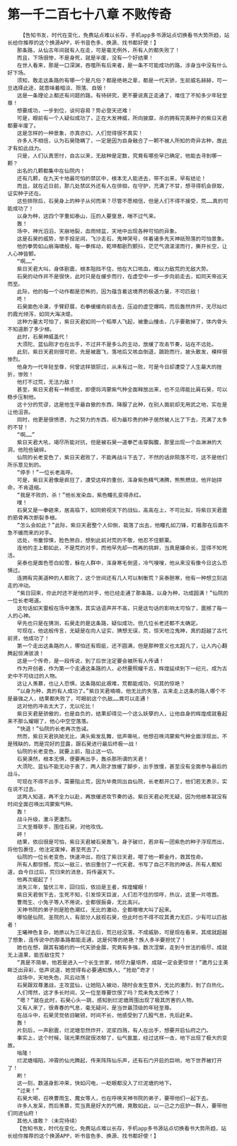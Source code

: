 # 第一千二百七十八章 不败传奇
        【告知书友，时代在变化，免费站点难以长存，手机app多书源站点切换看书大势所趋，站长给你推荐的这个换源APP，听书音色多、换源、找书都好使！】
       那条路，从仙古年间就有人在走，可是毫无例外，所有人的都失败了！
       而且，下场很惨，不是身死，就是半废，没有一个好结果！
       在世人看来，那是一口深渊，吞噬所有后来者，是一条不可能成功的路，涉身当中没有什么好下场。
       须知，敢走这条路的有哪一个是凡俗？都是绝艳之辈，都是一代天骄，生前威名赫赫，可一旦选择此途，就意味着暗淡、殒落、自毁！
       这是一条理论上都还有问题的路，有待研究，更不要说真正走通了，难住了不知多少年轻至尊！
       想要成功，一步到位，谈何容易？势必登天还难！
       可是，眼前有一个人疑似成功了，正在大发神威，所向披靡，杀的拥有完美种子的紫日天君都要半废了。
       这是怎样的一种景象，亦真亦幻，人们觉得很不真实！
       许多人不相信，认为石昊隐瞒了，一定是因为自身融合了一颗不被人所知的奇异古种，故此才有如此战力。
       只是，人们认真思忖，自古以来，无敌种是定数，究竟有哪些早已确定，他能去寻到哪一颗？
       出名的几颗都集中在仙院内！
       还有几颗，在九天十地最可怕的禁区中，根本无人能进去，带不出来，早有结论！
       而且，就在近日前，那几处禁区外还有人在徘徊，在守护，充满了不甘，想寻得机会获取，证实种子还在。
       这些排除后，石昊身上的种子从何而来？尽管不愿相信，但是人们不得不接受，荒……真的可能成功了！
       以身为种，这四个字重如泰山，压的人要窒息，喘不过气来。
       轰！
       场中，神光滔滔，天崩地裂，血雨倾盆，天地中出现各种可怕的异象。
       这是石昊的威势，举手投足间，飞沙走石，鬼神哭号，伴着诸多先天神祇殒落的可怕景象。
       他的拳势如山崩海啸般，每一拳挥动，乾坤都剧烈颤抖，茫茫气浪滚滚而行，撕开长空，让人心神皆颤。
       “啊……”
       紫日天君大叫，身体剧震，根本阻挡不住，他在大口咳血，难以力敌荒的无敌大势。
       石昊的动作并不是很快，此时只是在缓步而行，在虚空中一步一步向前走去，如同天帝巡天而至。
       此际，他的每一个动作都是恐怖的，因为蕴含着这境界的极道力量，不可匹敌！
       咚！
       石昊面色冷漠，手臂舒展，右拳缓缓向前击去，压迫的虚空爆鸣，而后轰然炸开，无尽灿烂的霞光倾泻，如同大海决堤。
       这种力量太可怕了，紫日天君如同一个稻草人飞起，被重山撞击，几乎要散掉了，体内骨头不知道断了多少根。
       此时，石昊神威盖代！
       大须陀、蓝仙刚才也在出手，不过并不是多么的主动，放缓了攻击节奏，站在不远处。
       此刻，紫日天君则很可悲，先是被震飞，落地后又咳血倒退，踉跄而行，披头散发，模样很惨烈。
       他身为一代年轻至尊，何曾这样狼狈过，从未有过一败，可是今日却遭受了人生最大的挫折，惨败！
       他打不过荒，无法力敌！
       甚至，紫日天君有一种感觉，即便将鸿蒙紫气种全面释放出来，也不见得能比肩石昊，可以稳步压制他。
       这十分的荒谬，这是他生平最自傲的东西，降服了此种，在别人面前却无用武之地，实在是让他沮丧。
       同时，他更是很愤懑，为之努力的东西，视为最珍贵的种子居然被人比了下去，充满了太多的不甘！
       “啊……”
       紫日天君大吼，竭尽所能对抗，但是被石昊一道拳芒击穿胸腹，那里出现一个血淋淋的大洞，他险些破碎。
       仙院的长老变色了，紫日天君败了，不能再战斗下去了，不然的话非陨落不可，这不是他们所乐意见到的。
       “停手！”一位长老高呼。
       可是，紫日天君像是疯狂了，遭受这样的重创，浑身紫色精气沸腾，熊熊燃烧，他开始拼命，不肯退缩。
       “我是不败的，杀！”他长发染血，紫色瞳孔变得赤红。
       噗！
       石昊又是一拳砸来，居高临下，如同俯视天下的战仙，高高在上，不可比拟，将紫日天君震的筋骨再次断裂多根。
       “怎么会如此？”此际，紫日天君整个人仰倒，栽落了出去，他瞳孔如刀锋，盯着那在后面不急不缓而来的对手。
       远处，书童惊悚，脸色煞白，想到此前对荒的不敬，他忍不住颤栗。
       连他的主上都如此，不是荒的对手，而他早先却一而再的挑衅，当真是嫌命长，显得不知死活。
       吴泰也是面色苍白如雪，躲在人群中，浑身寒毛倒竖，冷气嗖嗖，他从来没有像今日这么恐惧过。
       连拥有完美道种的人都败了，这个世间还有几人可以制衡荒？吴泰胆寒，他有一种想立刻逃走的冲动。
       “紫日回来，你此时还不是他的对手，他已经走通了那条路，以身为种，功成圆满！”仙院的一位长老喝道。
       这句话如天雷般在场中激荡，其实话语声并不高，只是这句话的影响太可怕了，震撼了每一人的心神。
       早先也只是在猜测，石昊走的是这条路，疑似成功，但几位长老还都不太确定。
       可现在，他这般传言，无疑是在向人证实，猜想无误，荒，惊天地泣鬼神，真的超越了古代前贤，他成功了！
       第一个走出这条路的人，哪怕还有瑕疵，还不圆满，但是那种意义也太超凡了，让人内心翻腾起惊涛骇浪！
       这是一个传奇，是一段传说，到了后世注定要会被所有人传诵！
       作为开创者，作为第一个走通这条路的人，必然要照耀千古，辉煌延续到下一纪元，成为古史中不可绕过的人物。
       这让人羡慕，也让人恐惧，这条路如此艰难，荒都能成功，何其的惊艳？
       “以身为种，真的有人成功了。”紫日天君喃喃，他无比的失落，古来走上这条的路人哪个不是最强之人，结果都失败了，可眼前这个仇敌……竟可以走通！
       这对他的冲击太大了，无以伦比！
       紫日天君是骄傲的，也是自负的，结果却得见一个这么妖孽的人，让他自身的辉煌成就看起来不那么耀眼了，他心中空空落落。
       “快退！”仙院的长老再次告诫。
       然而，紫日天君执拗无比，满头紫发乱舞，低声嘶吼，他想召唤鸿蒙紫气种全面浮现出，不是残缺的，而是完好的显露，跟石昊进行最后终极一战！
       仙院的长老变色，就要上前，阻止这一切。
       石昊漠然，根本无惧，便要再出手，轰杀那所谓的天君！
       大须陀、蓝仙不能无动于衷了，两人刚才放缓了脚步，出手放慢，甚至没有全面参与最后的战斗。
       可现在不得不出手，需要阻止荒，因为毕竟同出自仙院，长老都开口了，他们若无表示，实在说不过去。
       这两人知道，再不全力以赴，再放缓进攻节奏的话，紫日天君必死无疑，因为他根本就没有时间全面召唤出鸿蒙紫气种。
       轰！
       战斗升级，激斗更激烈。
       三大至尊联手，围住石昊，对他攻伐。
       砰！
       结果，依旧很是可怕，紫日天君被石昊轰飞，身子破烂，若非有一团紫色的种子浮现而出，将他包裹住，他注定废掉，甚至死去了。
       仙院的一位长老变色，快速冲出，抱住了紫日天君，喂了他一颗金丹，救其性命。
       所有人都惊憾，荒以一敌三，依旧重创了一代天君，书写了自己不败的神话，所有人都知道，自今日过后，荒归来的消息，将传遍天下。
       他再次崛起了！
       消失三年，蛰伏三年，回归后，依旧是王者，辉煌耀眼！
       紫日天君倒下去，生死不知，引发惊天巨波，人们忍不住的惊呼，热议，这里一片喧嚣。
       曹雨生、小兔子等人不用说，全都很振奋，无比高兴。
       天神书院的弟子则是脸色潮红，无比的激动，全都嗷嗷大叫了起来。
       哪怕是仙院、圣院的人，有部分人敌视石昊，但此时也不得不叹其勇力无匹，少有可以匹敌者！
       王曦神色复杂，她原以为三年过去后，荒已经没落，不成威胁，可是现在看来，其成就超越了想象，连传说中的那条路都能走通，这是何等的绝艳？族人多半要担忧了！
       她也在想，跟其有婚约的一代天骄金展，究竟有多强，数次涅槃，走到今世法的极尽，成就无上道果，能否敌住荒？
       “真是不简单，他若是进入一个长生世家，倾尽力量培养，成就一定会更惊世！”邀月公主美眸泛出异彩，低声说道，她觉得有必要通知族人，“抢劫”奇才！
       战场中，天地失色，风云动荡！
       石昊跟双尊激战，主攻蓝仙，让她陷入被动，随时会发生意外，无比的激烈，到了白热化。
       人们愕然，这才多长时间，又一位至尊要饮恨了吗？荒未免太恐怖了！
       “嗯？”就在此时，石昊心头一跳，感知到烂泥塘周围出现了极其厉害的人物。
       又有人来了，很青春的气息，毫无疑问，是当世最顶级的年轻至尊。
       在战斗中，石昊灵觉依旧敏锐，时间不长，他感受到了几股气息，先后赶来。
       轰！
       片刻后，一声剧震，烂泥塘忽然炸开，泥浆四溅，有人在出手，想要开启仙府之门。
       事实上，这个时候，瑞光果然就很浓郁了，仙气氤氲，经过这样一击，地下出现了极大的变故。
       嗡隆！
       烂泥塘塌陷，冲霄的仙光腾起，传来阵阵仙乐声，还有石门开启的巨响，地下世界被打开了！
       刷！
       这一刻，数道身影冲来，快如闪电，一眨眼都没入了烂泥塘的地下。
       “过来！”
       石昊大喝，召唤曹雨生、魔女等人，也在呼唤天神书院的弟子，要带他们一起下去。
       许多人发呆，而后羡慕，荒当真是好大的气魄，竟敢如此，以一己之力庇护一群人，要带他们同进仙府！
       其他人谁敢？（未完待续）
       【告知书友，时代在变化，免费站点难以长存，手机app多书源站点切换看书大势所趋，站长给你推荐的这个换源APP，听书音色多、换源、找书都好使！】